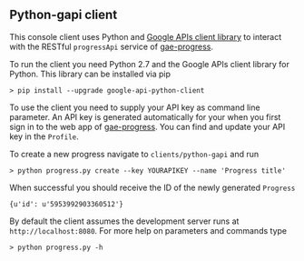 ## Python-gapi client

This console client uses Python and [Google APIs client library](https://developers.google.com/discovery/libraries) to interact with the RESTful `progressApi` service of [gae-progress](../../Readme.md).

To run the client you need Python 2.7 and the Google APIs client library for Python. This library can be installed via pip

```
> pip install --upgrade google-api-python-client
```

To use the client you need to supply your API key as command line parameter. An API key is generated automatically for your when you first sign in to the web app of [gae-progress](../../Readme.md). You can find and update your API key in the `Profile`.

To create a new progress navigate to `clients/python-gapi` and run
```
> python progress.py create --key YOURAPIKEY --name 'Progress title'
```

When successful you should receive the ID of the newly generated `Progress`

```
{u'id': u'5953992903360512'}
```

By default the client assumes the development server runs at `http://localhost:8080`. For more help on parameters and commands type

```
> python progress.py -h
```
